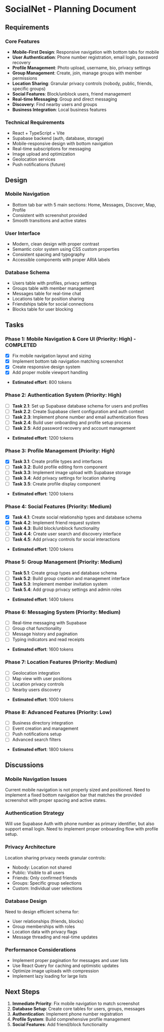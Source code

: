 # SocialNet - Planning Document

## Requirements

### Core Features
- **Mobile-First Design**: Responsive navigation with bottom tabs for mobile
- **User Authentication**: Phone number registration, email login, password recovery
- **Profile Management**: Photo upload, username, bio, privacy settings
- **Group Management**: Create, join, manage groups with member permissions
- **Location Sharing**: Granular privacy controls (nobody, public, friends, specific groups)
- **Social Features**: Block/unblock users, friend management
- **Real-time Messaging**: Group and direct messaging
- **Discovery**: Find nearby users and groups
- **Business Integration**: Local business features

### Technical Requirements
- React + TypeScript + Vite
- Supabase backend (auth, database, storage)
- Mobile-responsive design with bottom navigation
- Real-time subscriptions for messaging
- Image upload and optimization
- Geolocation services
- Push notifications (future)

## Design

### Mobile Navigation
- Bottom tab bar with 5 main sections: Home, Messages, Discover, Map, Profile
- Consistent with screenshot provided
- Smooth transitions and active states

### User Interface
- Modern, clean design with proper contrast
- Semantic color system using CSS custom properties
- Consistent spacing and typography
- Accessible components with proper ARIA labels

### Database Schema
- Users table with profiles, privacy settings
- Groups table with member management
- Messages table for real-time chat
- Locations table for position sharing
- Friendships table for social connections
- Blocks table for user blocking

## Tasks

### Phase 1: Mobile Navigation & Core UI (Priority: High) - COMPLETED
- [x] Fix mobile navigation layout and sizing
- [x] Implement bottom tab navigation matching screenshot
- [x] Create responsive design system
- [x] Add proper mobile viewport handling
- **Estimated effort**: 800 tokens

### Phase 2: Authentication System (Priority: High)
- [ ] **Task 2.1**: Set up Supabase database schema for users and profiles
- [ ] **Task 2.2**: Create Supabase client configuration and auth context
- [ ] **Task 2.3**: Implement phone number and email authentication flows
- [ ] **Task 2.4**: Build user onboarding and profile setup process
- [ ] **Task 2.5**: Add password recovery and account management
- **Estimated effort**: 1200 tokens

### Phase 3: Profile Management (Priority: High)
- [x] **Task 3.1**: Create profile types and interfaces
- [ ] **Task 3.2**: Build profile editing form component
- [ ] **Task 3.3**: Implement image upload with Supabase storage
- [ ] **Task 3.4**: Add privacy settings for location sharing
- [ ] **Task 3.5**: Create profile display component
- **Estimated effort**: 1200 tokens

### Phase 4: Social Features (Priority: Medium)
- [x] **Task 4.1**: Create social relationship types and database schema
- [x] **Task 4.2**: Implement friend request system
- [ ] **Task 4.3**: Build block/unblock functionality
- [ ] **Task 4.4**: Create user search and discovery interface
- [ ] **Task 4.5**: Add privacy controls for social interactions
- **Estimated effort**: 1200 tokens

### Phase 5: Group Management (Priority: Medium)
- [ ] **Task 5.1**: Create group types and database schema
- [ ] **Task 5.2**: Build group creation and management interface
- [ ] **Task 5.3**: Implement member invitation system
- [ ] **Task 5.4**: Add group privacy settings and admin roles
- **Estimated effort**: 1400 tokens

### Phase 6: Messaging System (Priority: Medium)
- [ ] Real-time messaging with Supabase
- [ ] Group chat functionality
- [ ] Message history and pagination
- [ ] Typing indicators and read receipts
- **Estimated effort**: 1600 tokens

### Phase 7: Location Features (Priority: Medium)
- [ ] Geolocation integration
- [ ] Map view with user positions
- [ ] Location privacy controls
- [ ] Nearby users discovery
- **Estimated effort**: 1000 tokens

### Phase 8: Advanced Features (Priority: Low)
- [ ] Business directory integration
- [ ] Event creation and management
- [ ] Push notifications setup
- [ ] Advanced search filters
- **Estimated effort**: 1800 tokens

## Discussions

### Mobile Navigation Issues
Current mobile navigation is not properly sized and positioned. Need to implement a fixed bottom navigation bar that matches the provided screenshot with proper spacing and active states.

### Authentication Strategy
Will use Supabase Auth with phone number as primary identifier, but also support email login. Need to implement proper onboarding flow with profile setup.

### Privacy Architecture
Location sharing privacy needs granular controls:
- Nobody: Location not shared
- Public: Visible to all users
- Friends: Only confirmed friends
- Groups: Specific group selections
- Custom: Individual user selections

### Database Design
Need to design efficient schema for:
- User relationships (friends, blocks)
- Group memberships with roles
- Location data with privacy flags
- Message threading and real-time updates

### Performance Considerations
- Implement proper pagination for messages and user lists
- Use React Query for caching and optimistic updates
- Optimize image uploads with compression
- Implement lazy loading for large lists

## Next Steps

1. **Immediate Priority**: Fix mobile navigation to match screenshot
2. **Database Setup**: Create core tables for users, groups, messages
3. **Authentication**: Implement phone number registration
4. **Profile System**: Build comprehensive profile management
5. **Social Features**: Add friend/block functionality